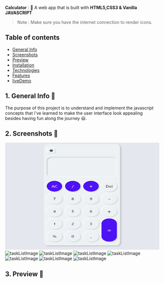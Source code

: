 **Calculator** : :jack_o_lantern:
A web app that is built with **HTML5,CSS3 & Vanilla JAVASCRIPT**  

> Note : Make sure you have the internet connection to render icons.

## Table of contents
- [General Info](#GeneralInfo)
- [Screenshots](#screenshots)
- [Preview](#preview)
- [Installation](#Installation)
- [Technologies](#Tech)
- [Features](#Features)
- [liveDemo](#liveDemo)

<a name = "GeneralInfo"> </a>
## 1. General Info 📝
The purpose of this project is to understand and implement the javascript concepts that i've learned to make the user interface look appealing besides having fun along the journey :smiley:.

<a name = "screenshots"> </a>
## 2. Screenshots 📸
<img src = "images/a-1.png" alt = "taskListImage" height = 350 width = 750>
<img src = "images/b-1.png" alt = "taskListImage" height = 350 width = 750>
<img src = "images/c-11.png" alt = "taskListImage" height = 350 width = 750>
<img src = "images/d-1.png" alt = "taskListImage" height = 350 width = 750>
<img src = "images/e-1.png" alt = "taskListImage" height = 350 width = 750>
<img src = "images/f-1.png" alt = "taskListImage" height = 350 width = 750>
<img src = "images/g-1.png" alt = "taskListImage" height = 350 width = 750>
<img src = "images/i-1.png" alt = "taskListImage" height = 350 width = 750>

<a name = "preview"> </a>
## 3. Preview 🎥
